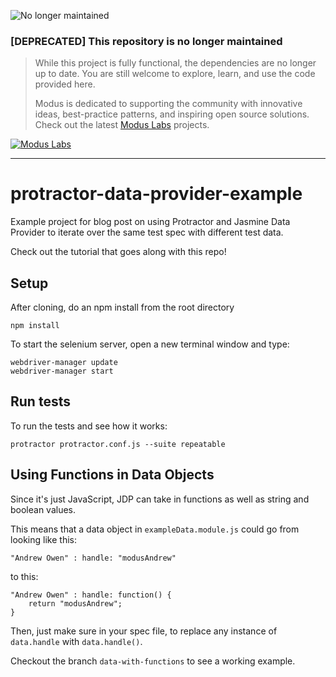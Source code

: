 ![No longer maintained](https://img.shields.io/badge/Maintenance-OFF-red.svg)
### [DEPRECATED] This repository is no longer maintained
> While this project is fully functional, the dependencies are no longer up to date. You are still welcome to explore, learn, and use the code provided here.
>
> Modus is dedicated to supporting the community with innovative ideas, best-practice patterns, and inspiring open source solutions. Check out the latest [Modus Labs](https://labs.moduscreate.com?utm_source=github&utm_medium=readme&utm_campaign=deprecated) projects.

[![Modus Labs](https://res.cloudinary.com/modus-labs/image/upload/h_80/v1531492623/labs/logo-black.png)](https://labs.moduscreate.com?utm_source=github&utm_medium=readme&utm_campaign=deprecated)

---
# protractor-data-provider-example
Example project for blog post on using Protractor and Jasmine Data Provider to iterate over the same test spec with different test data.

Check out the tutorial that goes along with this repo!


## Setup
After cloning, do an npm install from the root directory
```
npm install
```

To start the selenium server, open a new terminal window and type:
```
webdriver-manager update
webdriver-manager start
```

## Run tests
To run the tests and see how it works:
```
protractor protractor.conf.js --suite repeatable
```
## Using Functions in Data Objects
Since it's just JavaScript, JDP can take in functions as well as string and boolean values.

This means that a data object in `exampleData.module.js` could go from looking like this:
```
"Andrew Owen" : handle: "modusAndrew"
```
to this:
```
"Andrew Owen" : handle: function() {
	return "modusAndrew";
}
```

Then, just make sure in your spec file, to replace any instance of `data.handle` with `data.handle()`.

Checkout the branch `data-with-functions` to see a working example.
